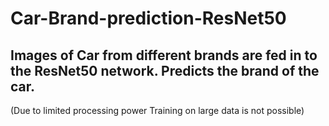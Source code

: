 # Car-Brand-prediction-ResNet50
## Images of Car from different brands are fed in to the ResNet50 network. Predicts the brand of the car.
(Due to limited processing power Training on large data is not possible)

